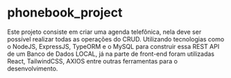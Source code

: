 # phonebook_project

Este projeto consiste em criar uma agenda telefônica, nela deve ser possível realizar todas as operações do CRUD.
Utilizando tecnologias como o NodeJS, ExpressJS, TypeORM e o MySQL para construir essa REST API de um Banco de Dados LOCAL, já na parte de front-end foram utilizadas React, TailwindCSS, AXIOS entre outras ferramentas para o desenvolvimento.
